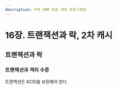 ```yaml
---
description: 자바 ORM 표준 JPA 프로그래밍
---
```


# 16장. 트랜잭션과 락, 2차 캐시

## 트랜잭션과 락

### 트랜잭션과 격리 수준

트랜잭션은 ACID를 보장해야 한다.

